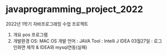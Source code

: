 # javaprogramming_project_2022
2022년 1학기 자바프로그래밍 수업 프로젝트
1. 개요
pos 프로그램
2. 개발환경
OS: MAC OS
개발 언어 : JAVA
Tool : Intelli J IDEA
03월27일 : 로그인화면 제작 & IDEA와 mysql연동(실패)
